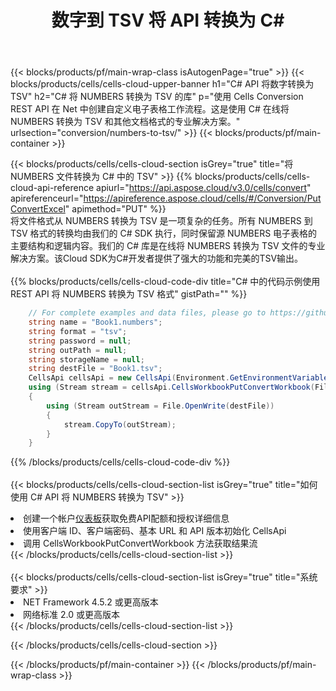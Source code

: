 ﻿---
title: 数字到 TSV 将 API 转换为 C#
description: 使用Aspose.Cells Cloud SDK for C#将NUMBERS格式文件转换为TSV格式文件。
url: /zh/net/conversion/numbers-to-tsv/
---
{{< blocks/products/pf/main-wrap-class isAutogenPage="true" >}}
{{< blocks/products/cells/cells-cloud-upper-banner h1="C# API 将数字转换为 TSV" h2="C# 将 NUMBERS 转换为 TSV 的库" p="使用 Cells Conversion REST API 在 Net 中创建自定义电子表格工作流程。这是使用 C# 在线将 NUMBERS 转换为 TSV 和其他文档格式的专业解决方案。" urlsection="conversion/numbers-to-tsv/" >}}
{{< blocks/products/pf/main-container >}}

{{< blocks/products/cells/cells-cloud-section isGrey="true" title="将 NUMBERS 文件转换为 C# 中的 TSV" >}}
{{% blocks/products/cells/cells-cloud-api-reference apiurl="https://api.aspose.cloud/v3.0/cells/convert" apireferenceurl="https://apireference.aspose.cloud/cells/#/Conversion/PutConvertExcel" apimethod="PUT" %}}
<br/>
将文件格式从 NUMBERS 转换为 TSV 是一项复杂的任务。所有 NUMBERS 到 TSV 格式的转换均由我们的 C# SDK 执行，同时保留源 NUMBERS 电子表格的主要结构和逻辑内容。我们的 C# 库是在线将 NUMBERS 转换为 TSV 文件的专业解决方案。该Cloud SDK为C#开发者提供了强大的功能和完美的TSV输出。
<br/>
<br/>
{{% blocks/products/cells/cells-cloud-code-div title="C# 中的代码示例使用 REST API 将 NUMBERS 转换为 TSV 格式" gistPath="" %}}
 
```cs
    // For complete examples and data files, please go to https://github.com/aspose-cells-cloud/aspose-cells-cloud-dotnet/
    string name = "Book1.numbers";
    string format = "tsv";
    string password = null;
    string outPath = null;
    string storageName = null;
    string destFile = "Book1.tsv";
    CellsApi cellsApi = new CellsApi(Environment.GetEnvironmentVariable("ProductClientId"), Environment.GetEnvironmentVariable("ProductClientSecret"));
    using (Stream stream = cellsApi.CellsWorkbookPutConvertWorkbook(File.OpenRead(name), format, password, outPath, storageName))
    {
        using (Stream outStream = File.OpenWrite(destFile))
        {
            stream.CopyTo(outStream);
        }
    }
```
 
{{% /blocks/products/cells/cells-cloud-code-div %}}
<br/>
<br/>
{{< blocks/products/cells/cells-cloud-section-list isGrey="true" title="如何使用 C# API 将 NUMBERS 转换为 TSV" >}}
<li>创建一个帐户<a href="https://dashboard.aspose.cloud/">仪表板</a>获取免费API配额和授权详细信息</li>
<li>使用客户端 ID、客户端密码、基本 URL 和 API 版本初始化 CellsApi</li>
<li>调用 CellsWorkbookPutConvertWorkbook 方法获取结果流</li>
{{< /blocks/products/cells/cells-cloud-section-list >}}
<br/>
<br/>
{{< blocks/products/cells/cells-cloud-section-list isGrey="true" title="系统要求" >}}
<li>NET Framework 4.5.2 或更高版本</li>
<li>网络标准 2.0 或更高版本</li>
{{< /blocks/products/cells/cells-cloud-section-list >}}

{{< /blocks/products/cells/cells-cloud-section >}}

{{< /blocks/products/pf/main-container >}}
{{< /blocks/products/pf/main-wrap-class >}}
